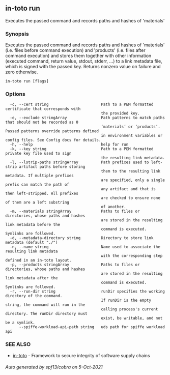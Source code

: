 ## in-toto run

Executes the passed command and records paths and hashes of 'materials'

### Synopsis

Executes the passed command and records paths and hashes of 'materials' (i.e.
files before command execution) and 'products' (i.e. files after command
execution) and stores them together with other information (executed command,
return value, stdout, stderr, ...) to a link metadata file, which is signed
with the passed key.  Returns nonzero value on failure and zero otherwise.

```
in-toto run [flags]
```

### Options

```
  -c, --cert string                       Path to a PEM formatted certificate that corresponds with
                                          the provided key.
  -e, --exclude stringArray               Path patterns to match paths that should not be recorded as 0
                                          ‘materials’ or ‘products’. Passed patterns override patterns defined
                                          in environment variables or config files. See Config docs for details.
  -h, --help                              help for run
  -k, --key string                        Path to a PEM formatted private key file used to sign
                                          the resulting link metadata.
  -l, --lstrip-paths stringArray          Path prefixes used to left-strip artifact paths before storing
                                          them to the resulting link metadata. If multiple prefixes
                                          are specified, only a single prefix can match the path of
                                          any artifact and that is then left-stripped. All prefixes
                                          are checked to ensure none of them are a left substring
                                          of another.
  -m, --materials stringArray             Paths to files or directories, whose paths and hashes
                                          are stored in the resulting link metadata before the
                                          command is executed. Symlinks are followed.
  -d, --metadata-directory string         Directory to store link metadata (default "./")
  -n, --name string                       Name used to associate the resulting link metadata
                                          with the corresponding step defined in an in-toto layout.
  -p, --products stringArray              Paths to files or directories, whose paths and hashes
                                          are stored in the resulting link metadata after the
                                          command is executed. Symlinks are followed.
  -r, --run-dir string                    runDir specifies the working directory of the command.
                                          If runDir is the empty string, the command will run in the
                                          calling process's current directory. The runDir directory must
                                          exist, be writable, and not be a symlink.
      --spiffe-workload-api-path string   uds path for spiffe workload api
```

### SEE ALSO

* [in-toto](in-toto.md)	 - Framework to secure integrity of software supply chains

###### Auto generated by spf13/cobra on 5-Oct-2021
